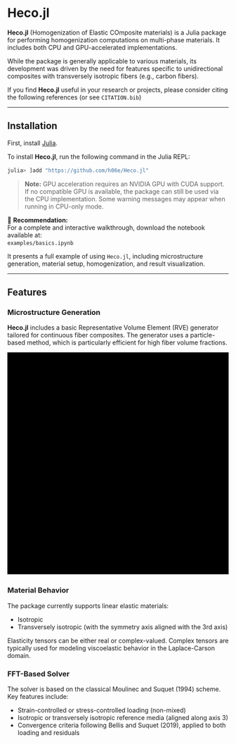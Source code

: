 
# Heco.jl

**Heco.jl** (Homogenization of Elastic COmposite materials) is a Julia package for performing homogenization computations on multi-phase materials. It includes both CPU and GPU-accelerated implementations.

While the package is generally applicable to various materials, its development was driven by the need for features specific to unidirectional composites with transversely isotropic fibers (e.g., carbon fibers).

If you find **Heco.jl** useful in your research or projects, please consider citing the following references (or see `CITATION.bib`)

---

## Installation

First, install [Julia](https://julialang.org/).

To install **Heco.jl**, run the following command in the Julia REPL:

```julia
julia> ]add "https://github.com/h06e/Heco.jl"
```

> **Note:** GPU acceleration requires an NVIDIA GPU with CUDA support. If no compatible GPU is available, the package can still be used via the CPU implementation. Some warning messages may appear when running in CPU-only mode.



📘 **Recommendation:**  
For a complete and interactive walkthrough, download the notebook available at:  
`examples/basics.ipynb`  

It presents a full example of using `Heco.jl`, including microstructure generation, material setup, homogenization, and result visualization.


---


## Features

### Microstructure Generation

**Heco.jl** includes a basic Representative Volume Element (RVE) generator tailored for continuous fiber composites. The generator uses a particle-based method, which is particularly efficient for high fiber volume fractions.

![RVE Generation](ressources/rve_gen.gif)

### Material Behavior

The package currently supports linear elastic materials:
- Isotropic
- Transversely isotropic (with the symmetry axis aligned with the 3rd axis)

Elasticity tensors can be either real or complex-valued. Complex tensors are typically used for modeling viscoelastic behavior in the Laplace-Carson domain.

### FFT-Based Solver

The solver is based on the classical Moulinec and Suquet (1994) scheme. Key features include:
- Strain-controlled or stress-controlled loading (non-mixed)
- Isotropic or transversely isotropic reference media (aligned along axis 3)
- Convergence criteria following Bellis and Suquet (2019), applied to both loading and residuals


